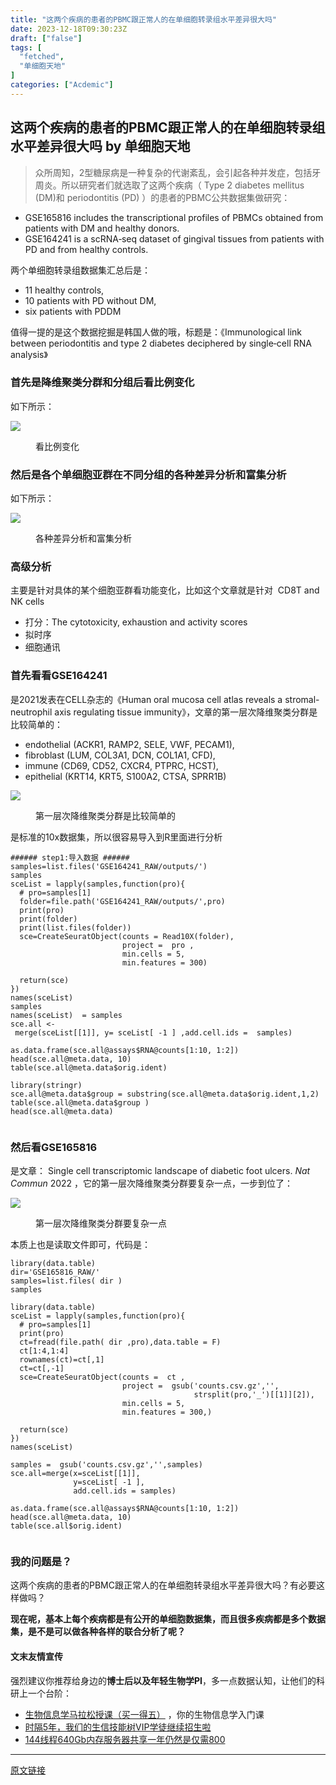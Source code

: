 ```yaml
---
title: "这两个疾病的患者的PBMC跟正常人的在单细胞转录组水平差异很大吗"
date: 2023-12-18T09:30:23Z
draft: ["false"]
tags: [
  "fetched",
  "单细胞天地"
]
categories: ["Acdemic"]
---
```

这两个疾病的患者的PBMC跟正常人的在单细胞转录组水平差异很大吗 by 单细胞天地
------
<div><section data-tool="mdnice编辑器" data-website="https://www.mdnice.com"><blockquote data-tool="mdnice编辑器"><p>众所周知，2型糖尿病是一种复杂的代谢紊乱，会引起各种并发症，包括牙周炎。所以研究者们就选取了这两个疾病（ Type 2 diabetes mellitus (DM)和 periodontitis (PD) ）的患者的PBMC公共数据集做研究：</p></blockquote><ul data-tool="mdnice编辑器"><li><section>GSE165816 includes the transcriptional profiles of PBMCs obtained from patients with DM and healthy donors.</section></li><li><section>GSE164241 is a scRNA‐seq dataset of gingival tissues from patients with PD and from healthy controls.</section></li></ul><p data-tool="mdnice编辑器">两个单细胞转录组数据集汇总后是：</p><ul data-tool="mdnice编辑器"><li><section>11 healthy controls,</section></li><li><section>10 patients with PD without DM,</section></li><li><section>six patients with PDDM</section></li></ul><p data-tool="mdnice编辑器">值得一提的是这个数据挖掘是韩国人做的哦，标题是：《Immunological link between periodontitis and type 2 diabetes deciphered by single‐cell RNA analysis》</p><h3 data-tool="mdnice编辑器"><span></span><span>首先是降维聚类分群和分组后看比例变化</span><span></span></h3><p data-tool="mdnice编辑器">如下所示：</p><p><img data-galleryid="" data-imgfileid="100034483" data-ratio="0.8614072494669509" data-s="300,640" data-src="https://mmbiz.qpic.cn/mmbiz_png/siaia0BDGJdjR6wPJTOfJRt1QlATWUkDr0fRIRrWNAUqtNuCpox9Roibibdpd7hZo7ctpdIVS10mIiczfXGe8LibrmGw/640?wx_fmt=png&amp;from=appmsg" data-type="png" data-w="1876" src="https://mmbiz.qpic.cn/mmbiz_png/siaia0BDGJdjR6wPJTOfJRt1QlATWUkDr0fRIRrWNAUqtNuCpox9Roibibdpd7hZo7ctpdIVS10mIiczfXGe8LibrmGw/640?wx_fmt=png&amp;from=appmsg"></p><figure data-tool="mdnice编辑器"><figcaption>看比例变化</figcaption></figure><h3 data-tool="mdnice编辑器"><span></span><span>然后是各个单细胞亚群在不同分组的各种差异分析和富集分析</span><span></span></h3><p data-tool="mdnice编辑器">如下所示：</p><p><img data-galleryid="" data-imgfileid="100034482" data-ratio="0.5896624472573839" data-s="300,640" data-src="https://mmbiz.qpic.cn/mmbiz_png/siaia0BDGJdjR6wPJTOfJRt1QlATWUkDr0FzfgjO6gwtBL99pSzO45MibqkLtAibic6Kmib3kzbBm7VsSRnVPIe5LzGw/640?wx_fmt=png&amp;from=appmsg" data-type="png" data-w="1896" src="https://mmbiz.qpic.cn/mmbiz_png/siaia0BDGJdjR6wPJTOfJRt1QlATWUkDr0FzfgjO6gwtBL99pSzO45MibqkLtAibic6Kmib3kzbBm7VsSRnVPIe5LzGw/640?wx_fmt=png&amp;from=appmsg"></p><figure data-tool="mdnice编辑器"><figcaption>各种差异分析和富集分析</figcaption></figure><h3 data-tool="mdnice编辑器"><span></span><span>高级分析</span><span></span></h3><p data-tool="mdnice编辑器">主要是针对具体的某个细胞亚群看功能变化，比如这个文章就是针对  CD8T and NK cells</p><ul data-tool="mdnice编辑器"><li><section>打分：The cytotoxicity, exhaustion and activity scores</section></li><li><section>拟时序</section></li><li><section>细胞通讯</section></li></ul><h3 data-tool="mdnice编辑器"><span></span><span>首先看看GSE164241</span><span></span></h3><p data-tool="mdnice编辑器">是2021发表在CELL杂志的《Human oral mucosa cell atlas reveals a stromal- neutrophil axis regulating tissue immunity》，文章的第一层次降维聚类分群是比较简单的：</p><ul data-tool="mdnice编辑器"><li><section>endothelial (ACKR1, RAMP2, SELE, VWF, PECAM1),</section></li><li><section>fibroblast (LUM, COL3A1, DCN, COL1A1, CFD),</section></li><li><section>immune (CD69, CD52, CXCR4, PTPRC, HCST),</section></li><li><section>epithelial (KRT14, KRT5, S100A2, CTSA, SPRR1B)</section></li></ul><p><img data-galleryid="" data-imgfileid="100034481" data-ratio="0.3282247765006386" data-s="300,640" data-src="https://mmbiz.qpic.cn/mmbiz_png/siaia0BDGJdjR6wPJTOfJRt1QlATWUkDr0pGsUzmApJjO1NmngNR1icSz88qNDAXkEdliaXpFbhzYms2Pvn3GO4Jlg/640?wx_fmt=png&amp;from=appmsg" data-type="png" data-w="1566" src="https://mmbiz.qpic.cn/mmbiz_png/siaia0BDGJdjR6wPJTOfJRt1QlATWUkDr0pGsUzmApJjO1NmngNR1icSz88qNDAXkEdliaXpFbhzYms2Pvn3GO4Jlg/640?wx_fmt=png&amp;from=appmsg"></p><figure data-tool="mdnice编辑器"><figcaption>第一层次降维聚类分群是比较简单的</figcaption></figure><p data-tool="mdnice编辑器">是标准的10x数据集，所以很容易导入到R里面进行分析</p><pre data-tool="mdnice编辑器"><span></span><code><span>###### step1:导入数据 ######    </span><br>samples=list.files(<span>'GSE164241_RAW/outputs/'</span>)<br>samples <br>sceList = lapply(samples,<span>function</span>(pro){ <br>  <span># pro=samples[1]</span><br>  folder=file.path(<span>'GSE164241_RAW/outputs/'</span>,pro) <br>  print(pro)<br>  print(folder)<br>  print(list.files(folder))<br>  sce=CreateSeuratObject(counts = Read10X(folder),<br>                         project =  pro ,<br>                         min.cells = <span>5</span>,<br>                         min.features = <span>300</span>)<br>  <br>  <span>return</span>(sce)<br>})<br>names(sceList)  <br>samples  <br>names(sceList)  = samples<br>sce.all &lt;- merge(sceList[[<span>1</span>]], y= sceList[ -<span>1</span> ] ,add.cell.ids =  samples) <br><br>as.data.frame(sce.all@assays$RNA@counts[<span>1</span>:<span>10</span>, <span>1</span>:<span>2</span>])<br>head(sce.all@meta.data, <span>10</span>)<br>table(sce.all@meta.data$orig.ident) <br><br><span>library</span>(stringr)  <br>sce.all@meta.data$group = substring(sce.all@meta.data$orig.ident,<span>1</span>,<span>2</span>) <br>table(sce.all@meta.data$group )<br>head(sce.all@meta.data)<br><br></code></pre><h3 data-tool="mdnice编辑器"><span></span><span>然后看GSE165816</span><span></span></h3><p data-tool="mdnice编辑器">是文章： Single cell transcriptomic landscape of diabetic foot ulcers. <em>Nat Commun</em> 2022 ，它的第一层次降维聚类分群要复杂一点，一步到位了：</p><p><img data-galleryid="" data-imgfileid="100034484" data-ratio="0.9015837104072398" data-s="300,640" data-src="https://mmbiz.qpic.cn/mmbiz_png/siaia0BDGJdjR6wPJTOfJRt1QlATWUkDr05u4boREUWd3EEceIyvjQKiaJv3Uk9dueXulScPVhQfH91NNXia54uupQ/640?wx_fmt=png&amp;from=appmsg" data-type="png" data-w="1768" src="https://mmbiz.qpic.cn/mmbiz_png/siaia0BDGJdjR6wPJTOfJRt1QlATWUkDr05u4boREUWd3EEceIyvjQKiaJv3Uk9dueXulScPVhQfH91NNXia54uupQ/640?wx_fmt=png&amp;from=appmsg"></p><figure data-tool="mdnice编辑器"><figcaption>第一层次降维聚类分群要复杂一点</figcaption></figure><p data-tool="mdnice编辑器">本质上也是读取文件即可，代码是：</p><pre data-tool="mdnice编辑器"><span></span><code><span>library</span>(data.table)<br>dir=<span>'GSE165816_RAW/'</span> <br>samples=list.files( dir )<br>samples <br><br><span>library</span>(data.table)<br>sceList = lapply(samples,<span>function</span>(pro){ <br>  <span># pro=samples[1] </span><br>  print(pro)<br>  ct=fread(file.path( dir ,pro),data.table = <span>F</span>)<br>  ct[<span>1</span>:<span>4</span>,<span>1</span>:<span>4</span>]<br>  rownames(ct)=ct[,<span>1</span>]<br>  ct=ct[,-<span>1</span>]<br>  sce=CreateSeuratObject(counts =  ct ,<br>                         project =  gsub(<span>'counts.csv.gz'</span>,<span>''</span>,<br>                                         strsplit(pro,<span>'_'</span>)[[<span>1</span>]][<span>2</span>]),<br>                         min.cells = <span>5</span>,<br>                         min.features = <span>300</span>,)<br>  <br>  <span>return</span>(sce)<br>})<br>names(sceList)  <br> <br>samples =  gsub(<span>'counts.csv.gz'</span>,<span>''</span>,samples)<br>sce.all=merge(x=sceList[[<span>1</span>]],<br>              y=sceList[ -<span>1</span> ],<br>              add.cell.ids = samples)<br><br>as.data.frame(sce.all@assays$RNA@counts[<span>1</span>:<span>10</span>, <span>1</span>:<span>2</span>])<br>head(sce.all@meta.data, <span>10</span>)<br>table(sce.all$orig.ident)<br> <br></code></pre><h3 data-tool="mdnice编辑器"><span></span><span>我的问题是？</span><span></span></h3><p data-tool="mdnice编辑器">这两个疾病的患者的PBMC跟正常人的在单细胞转录组水平差异很大吗？有必要这样做吗？</p><p data-tool="mdnice编辑器"><strong>现在呢，基本上每个疾病都是有公开的单细胞数据集，而且很多疾病都是多个数据集，是不是可以做各种各样的联合分析了呢？</strong></p></section><h4 data-tool="mdnice编辑器">文末友情宣传</h4><p data-tool="mdnice编辑器">强烈建议你推荐给身边的<strong>博士后以及年轻生物学PI</strong>，多一点数据认知，让他们的科研上一个台阶：</p><ul data-tool="mdnice编辑器"><li><section><a target="_blank" href="http://mp.weixin.qq.com/s?__biz=MzAxMDkxODM1Ng==&amp;mid=2247526646&amp;idx=1&amp;sn=d1728d9102f72d2ce5c425162549499d&amp;chksm=9b4b284dac3ca15b83972f3dcb45977fc78eb65b607e7961658f8586f8a4b7be2c2c43883684&amp;scene=21#wechat_redirect" textvalue="生物信息学马拉松授‍课（买一得五）" linktype="text" imgurl="" imgdata="null" data-itemshowtype="0" tab="innerlink" data-linktype="2" hasload="1">生物信息学马拉松授课（买一得五）</a> ，你的生物信息学入门课</section></li><li><section><a target="_blank" href="http://mp.weixin.qq.com/s?__biz=MzAxMDkxODM1Ng==&amp;mid=2247524148&amp;idx=1&amp;sn=7806da6feb41a36493c519c1cfc1d3ac&amp;chksm=9b4bdf8fac3c569960369602f1ef26639cb366b250f233b2297d1f059471c0458335bfc0b829&amp;scene=21#wechat_redirect" textvalue="时隔5年，我们的生信技能树VIP学徒继续招生啦" linktype="text" imgurl="" imgdata="null" data-itemshowtype="0" tab="innerlink" data-linktype="2" hasload="1">时隔5年，我们的生信技能树VIP学徒继续招生啦</a><br></section></li><li><section><a target="_blank" href="http://mp.weixin.qq.com/s?__biz=MzAxMDkxODM1Ng==&amp;mid=2247522831&amp;idx=2&amp;sn=1744efdf428465425a145ff3a982198b&amp;chksm=9b4bdab4ac3c53a28fbecbbff4f254f470b54a7a20468bb753b295b930315e1ec45bcbabc10b&amp;scene=21#wechat_redirect" textvalue="144线程640Gb内存服务器共享一年‍仍然是仅需800" linktype="text" imgurl="" imgdata="null" data-itemshowtype="0" tab="innerlink" data-linktype="2" hasload="1">144线程640Gb内存服务器共享一年仍然是仅需800</a></section></li></ul><p><mp-style-type data-value="3"></mp-style-type></p></div>  
<hr>
<a href="https://mp.weixin.qq.com/s/9f7_d6eC7KNwNUKDuM5UMQ",target="_blank" rel="noopener noreferrer">原文链接</a>
